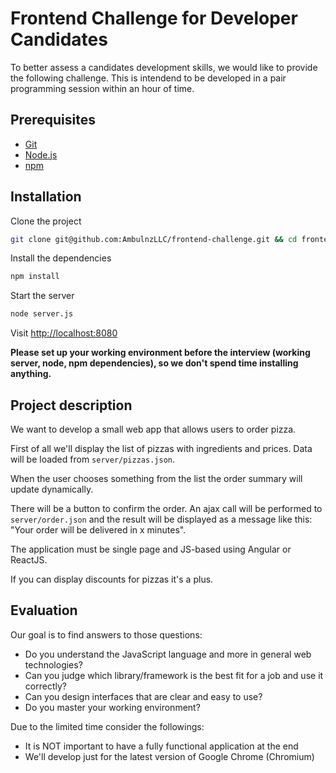 Frontend Challenge for Developer Candidates
===========================================

To better assess a candidates development skills, we would like to provide the following challenge. This is intendend to be developed in a pair programming session within an hour of time.

Prerequisites
-------------

* [Git](https://git-scm.com/)
* [Node.js](https://nodejs.org/)
* [npm](https://www.npmjs.com/)

Installation
------------

Clone the project

```bash
git clone git@github.com:AmbulnzLLC/frontend-challenge.git && cd frontend-challenge/
```

Install the dependencies

```bash
npm install
```

Start the server

```bash
node server.js
```

Visit [http://localhost:8080](http://localhost:8080)

**Please set up your working environment before the interview (working server, node, npm dependencies), so we don't spend time installing anything.**

Project description
-------------------

We want to develop a small web app that allows users to order pizza.

First of all we'll display the list of pizzas with ingredients and prices. Data will be loaded from `server/pizzas.json`.

When the user chooses something from the list the order summary will update dynamically.

There will be a button to confirm the order. An ajax call will be performed to `server/order.json` and the result will be displayed as a message like this: "Your order will be delivered in x minutes".

The application must be single page and JS-based using Angular or ReactJS.

If you can display discounts for pizzas it's a plus.

Evaluation
----------

Our goal is to find answers to those questions:

* Do you understand the JavaScript language and more in general web technologies?
* Can you judge which library/framework is the best fit for a job and use it correctly?
* Can you design interfaces that are clear and easy to use?
* Do you master your working environment?

Due to the limited time consider the followings:

* It is NOT important to have a fully functional application at the end
* We'll develop just for the latest version of Google Chrome (Chromium)

